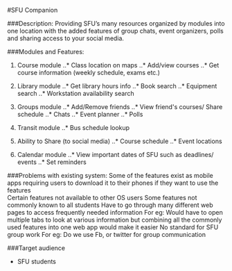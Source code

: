 #SFU Companion

###Description:
Providing SFU’s many resources organized by modules into one location with the added features of group chats, event organizers, polls and sharing access to your social media.

###Modules and Features:
1. Course module
..* Class location on maps
..* Add/view courses
..* Get course information (weekly schedule, exams etc.)

2. Library module
..* Get library hours info
..* Book search
..* Equipment search
..* Workstation availability search

3. Groups module
..* Add/Remove friends
..* View friend's courses/ Share schedule
..* Chats
..* Event planner
..* Polls

4. Transit module
..* Bus schedule lookup

5. Ability to Share (to social media)
..* Course schedule
..* Event locations

6. Calendar module
..* View important dates of SFU such as deadlines/ events
..* Set reminders


###Problems with existing system:
Some of the features exist as mobile apps requiring users to download it to their phones if they want to use the features  
Certain features not available to other OS users
Some features not commonly known to all students
Have to go through many different web pages to access frequently needed information
For eg: Would have to open multiple tabs to look at various information but combining all the commonly used features into one web app would make it easier
No standard for SFU group work
For eg: Do we use Fb, or twitter for group communication

###Target audience
* SFU students
